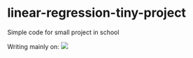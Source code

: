 # linear-regression-tiny-project
Simple code for small project in school

Writing mainly on:
![](https://img.shields.io/badge/Code-Cpp-informational?style=flat&logo=Cpp&logoColor=white&color=4AB197)
